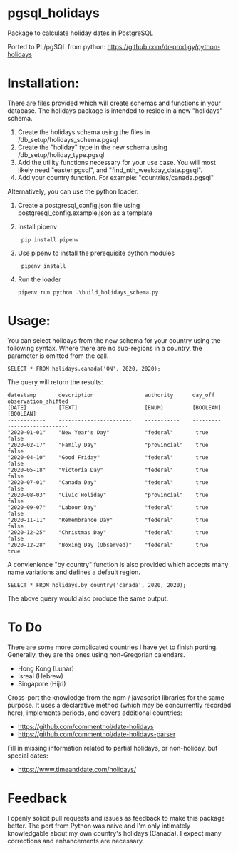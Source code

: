 # pgsql_holidays
Package to calculate holiday dates in PostgreSQL

Ported to PL/pgSQL from python: https://github.com/dr-prodigy/python-holidays

# Installation:

There are files provided which will create schemas and functions in your database. The holidays package is intended to reside in a new "holidays" schema.

1. Create the holidays schema using the files in /db_setup/holidays_schema.pgsql
2. Create the "holiday" type in the new schema using /db_setup/holiday_type.pgsql
3. Add the utility functions necessary for your use case. You will most likely need "easter.pgsql", and "find_nth_weekday_date.pgsql".
4. Add your country function. For example: "countries/canada.pgsql"

Alternatively, you can use the python loader.

1. Create a postgresql_config.json file using postgresql_config.example.json as a template
2. Install pipenv

		pip install pipenv

3. Use pipenv to install the prerequisite python modules

		pipenv install

4.  Run the loader

		pipenv run python .\build_holidays_schema.py

# Usage:

You can select holidays from the new schema for your country using the following syntax. Where there are no sub-regions in a country, the parameter is omitted from the call.

	SELECT * FROM holidays.canada('ON', 2020, 2020);

The query will return the results:

	datestamp       description                authority      day_off      observation_shifted
	[DATE]          [TEXT]                     [ENUM]         [BOOLEAN]    [BOOLEAN]
	------------    -----------------------    -----------    ---------    -------------------
	"2020-01-01"	"New Year's Day"           "federal"       true        false
	"2020-02-17"	"Family Day"               "provincial"    true        false
	"2020-04-10"	"Good Friday"              "federal"       true        false
	"2020-05-18"	"Victoria Day"             "federal"       true        false
	"2020-07-01"	"Canada Day"               "federal"       true        false
	"2020-08-03"	"Civic Holiday"            "provincial"    true        false
	"2020-09-07"	"Labour Day"               "federal"       true        false
	"2020-11-11"	"Remembrance Day"          "federal"       true        false
	"2020-12-25"	"Christmas Day"            "federal"       true        false
	"2020-12-28"	"Boxing Day (Observed)"    "federal"       true        true



A convienience "by country" function is also provided which accepts many name variations and defines a default region.

	SELECT * FROM holidays.by_country('canada', 2020, 2020);

The above query would also produce the same output.

# To Do

There are some more complicated countries I have yet to finish porting. Generally, they are the ones using non-Gregorian calendars.

* Hong Kong (Lunar)
* Isreal (Hebrew)
* Singapore (Hijri)

Cross-port the knowledge from the npm / javascript libraries for the same purpose. It uses a declarative method (which may be concurrently recorded here), implements periods, and covers additional countries:

* https://github.com/commenthol/date-holidays
* https://github.com/commenthol/date-holidays-parser

Fill in missing information related to partial holidays, or non-holiday, but special dates:

* https://www.timeanddate.com/holidays/

# Feedback

I openly solicit pull requests and issues as feedback to make this package better. The port from Python was naive and I'm only intimately knowledgable about my own country's holidays (Canada). I expect many corrections and enhancements are necessary.